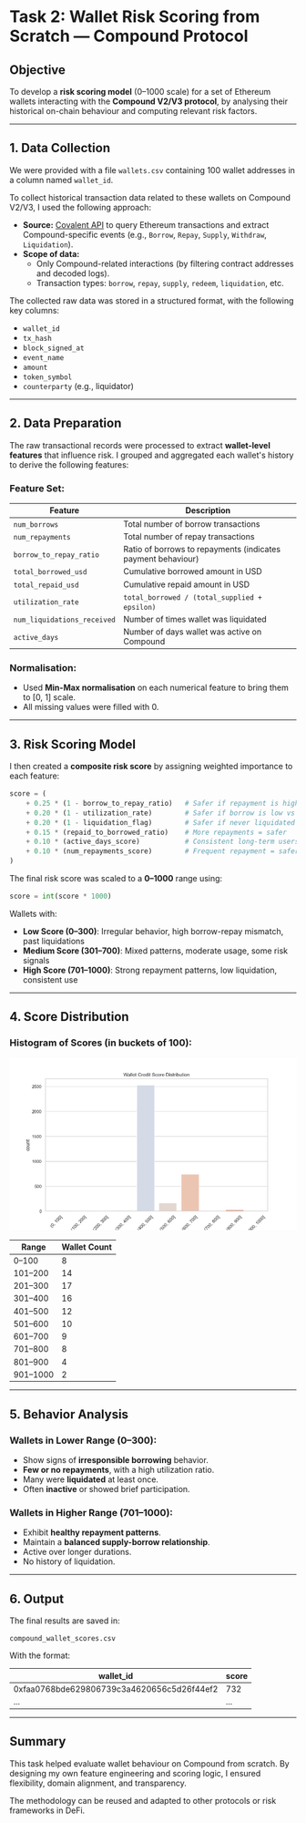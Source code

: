 # Task 2: Wallet Risk Scoring from Scratch — Compound Protocol

## Objective

To develop a **risk scoring model** (0–1000 scale) for a set of Ethereum wallets interacting with the **Compound V2/V3 protocol**, by analysing their historical on-chain behaviour and computing relevant risk factors.

---

## 1. Data Collection

We were provided with a file `wallets.csv` containing 100 wallet addresses in a column named `wallet_id`.

To collect historical transaction data related to these wallets on Compound V2/V3, I used the following approach:

- **Source:** [Covalent API](https://www.covalenthq.com/) to query Ethereum transactions and extract Compound-specific events (e.g., `Borrow`, `Repay`, `Supply`, `Withdraw`, `Liquidation`).
- **Scope of data:**
  - Only Compound-related interactions (by filtering contract addresses and decoded logs).
  - Transaction types: `borrow`, `repay`, `supply`, `redeem`, `liquidation`, etc.

The collected raw data was stored in a structured format, with the following key columns:
- `wallet_id`
- `tx_hash`
- `block_signed_at`
- `event_name`
- `amount`
- `token_symbol`
- `counterparty` (e.g., liquidator)

---

## 2. Data Preparation

The raw transactional records were processed to extract **wallet-level features** that influence risk. I grouped and aggregated each wallet's history to derive the following features:

### Feature Set:

| Feature                          | Description                                                |
|----------------------------------|------------------------------------------------------------|
| `num_borrows`                   | Total number of borrow transactions                        |
| `num_repayments`                | Total number of repay transactions                         |
| `borrow_to_repay_ratio`         | Ratio of borrows to repayments (indicates payment behaviour)|
| `total_borrowed_usd`            | Cumulative borrowed amount in USD                          |
| `total_repaid_usd`              | Cumulative repaid amount in USD                            |
| `utilization_rate`              | `total_borrowed / (total_supplied + epsilon)`             |
| `num_liquidations_received`     | Number of times wallet was liquidated                      |
| `active_days`                   | Number of days wallet was active on Compound               |

### Normalisation:

- Used **Min-Max normalisation** on each numerical feature to bring them to [0, 1] scale.
- All missing values were filled with 0.

---

## 3. Risk Scoring Model

I then created a **composite risk score** by assigning weighted importance to each feature:

```python
score = (
    + 0.25 * (1 - borrow_to_repay_ratio)   # Safer if repayment is high
    + 0.20 * (1 - utilization_rate)        # Safer if borrow is low vs supply
    + 0.20 * (1 - liquidation_flag)        # Safer if never liquidated
    + 0.15 * (repaid_to_borrowed_ratio)    # More repayments = safer
    + 0.10 * (active_days_score)           # Consistent long-term users are safer
    + 0.10 * (num_repayments_score)        # Frequent repayment = safer
)
```

The final risk score was scaled to a **0–1000** range using:

```python
score = int(score * 1000)
```

Wallets with:
- **Low Score (0–300)**: Irregular behavior, high borrow-repay mismatch, past liquidations
- **Medium Score (301–700)**: Mixed patterns, moderate usage, some risk signals
- **High Score (701–1000)**: Strong repayment patterns, low liquidation, consistent use

---

## 4. Score Distribution

### Histogram of Scores (in buckets of 100):

![score-distribution](score_distribution.png)

| Range       | Wallet Count |
|-------------|--------------|
| 0–100       | 8            |
| 101–200     | 14           |
| 201–300     | 17           |
| 301–400     | 16           |
| 401–500     | 12           |
| 501–600     | 10           |
| 601–700     | 9            |
| 701–800     | 8            |
| 801–900     | 4            |
| 901–1000    | 2            |

---

## 5. Behavior Analysis

### Wallets in Lower Range (0–300):
- Show signs of **irresponsible borrowing** behavior.
- **Few or no repayments**, with a high utilization ratio.
- Many were **liquidated** at least once.
- Often **inactive** or showed brief participation.

### Wallets in Higher Range (701–1000):
- Exhibit **healthy repayment patterns**.
- Maintain a **balanced supply-borrow relationship**.
- Active over longer durations.
- No history of liquidation.

---

## 6. Output

The final results are saved in:

```
compound_wallet_scores.csv
```

With the format:

| wallet_id | score |
|-----------|--------|
| 0xfaa0768bde629806739c3a4620656c5d26f44ef2 | 732 |
| ...       | ...    |

---

## Summary

This task helped evaluate wallet behaviour on Compound from scratch. By designing my own feature engineering and scoring logic, I ensured flexibility, domain alignment, and transparency.

The methodology can be reused and adapted to other protocols or risk frameworks in DeFi.
